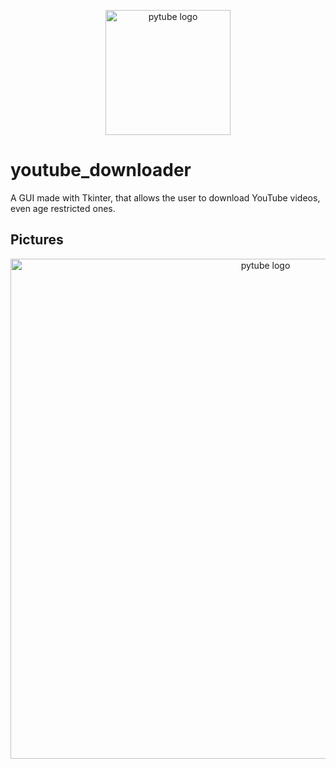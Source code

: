 <div align="center">
  <p>
      <a href="#"><img src="https://cdn.pixabay.com/photo/2016/12/18/13/44/download-1915749_1280.png" width="200" alt="pytube logo" /></a>
  </p>
</div>



# youtube_downloader
A GUI made with Tkinter, that allows the user to download YouTube videos, even age restricted ones.

## Pictures
<div align="center">
  <p>
      <a href="#"><img src="[https://github.com/mr-s8/youtube_downloader/blob/main/youtube_downloader_gui.png](https://github.com/mr-s8/youtube_downloader/blob/main/youtube_downloader_gui_tested.png)https://github.com/mr-s8/youtube_downloader/blob/main/youtube_downloader_gui_tested.png" width="800" alt="pytube logo" /></a>
  </p>
</div>
